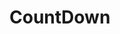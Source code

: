 # CountDown
<head>
  <link rel="stylesheet" style="color:red" href="https://ghoraivanga.github.io/CountDown/">
</head>
